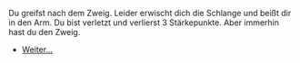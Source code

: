 <!-- Tempel -- Fehlschlag -->
Du greifst nach dem Zweig. Leider erwischt dich die Schlange und beißt dir in den Arm. Du bist verletzt und verlierst 3 Stärkepunkte. Aber immerhin hast du den Zweig.
<script>
    hp -= 3;
    branch = true
</script>

- [Weiter...](#5)